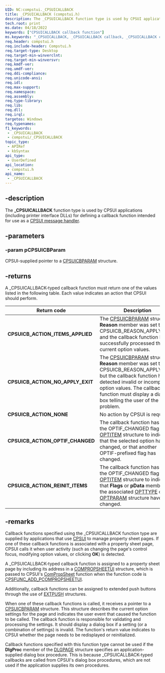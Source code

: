 ```yaml
---
UID: NC:compstui._CPSUICALLBACK
title: _CPSUICALLBACK (compstui.h)
description: The _CPSUICALLBACK function type is used by CPSUI applications (including printer interface DLLs) for defining a callback function intended for use as a CPSUI message handler.
tech.root: print
ms.date: 04/18/2022
keywords: ["CPSUICALLBACK callback function"]
ms.keywords: "_CPSUICALLBACK, _CPSUICALLBACK callback, _CPSUICALLBACK callback function [Print Devices], compstui/_CPSUICALLBACK, cpsuifnc_a5a532ac-20be-43d5-a9fb-40b918f44d51.xml, print._cpsuicallback"
req.header: compstui.h
req.include-header: Compstui.h
req.target-type: Desktop
req.target-min-winverclnt: 
req.target-min-winversvr: 
req.kmdf-ver: 
req.umdf-ver: 
req.ddi-compliance: 
req.unicode-ansi: 
req.idl: 
req.max-support: 
req.namespace: 
req.assembly: 
req.type-library: 
req.lib: 
req.dll: 
req.irql: 
targetos: Windows
req.typenames: 
f1_keywords:
 - _CPSUICALLBACK
 - compstui/_CPSUICALLBACK
topic_type:
 - APIRef
 - kbSyntax
api_type:
 - UserDefined
api_location:
 - compstui.h
api_name:
 - _CPSUICALLBACK
---
```


## -description

The **_CPSUICALLBACK** function type is used by CPSUI applications (including printer interface DLLs) for defining a callback function intended for use as a [CPSUI message handler](/windows-hardware/drivers/print/cpsui-message-handler).

## -parameters

### -param pCPSUICBParam

CPSUI-supplied pointer to a [CPSUICBPARAM](/windows-hardware/drivers/ddi/compstui/ns-compstui-_cpsuicbparam) structure.

## -returns

A _CPSUICALLBACK-typed callback function must return one of the values listed in the following table. Each value indicates an action that CPSUI should perform.

| Return code | Description |
|--|--|
| **CPSUICB_ACTION_ITEMS_APPLIED** | The [CPSUICBPARAM](/windows-hardware/drivers/ddi/compstui/ns-compstui-_cpsuicbparam) structure's **Reason** member was set to CPSUICB_REASON_APPLYNOW, and the callback function has successfully processed the current option values. |
| **CPSUICB_ACTION_NO_APPLY_EXIT** | The [CPSUICBPARAM](/windows-hardware/drivers/ddi/compstui/ns-compstui-_cpsuicbparam) structure's **Reason** member was set to CPSUICB_REASON_APPLYNOW, but the callback function has detected invalid or incompatible option values. The callback function must display a dialog box telling the user of the problem. |
| **CPSUICB_ACTION_NONE** | No action by CPSUI is required. |
| **CPSUICB_ACTION_OPTIF_CHANGED** | The callback function has set the OPTIF_CHANGED flag in an [OPTITEM](/windows-hardware/drivers/ddi/compstui/ns-compstui-_optitem) structure to indicate that the selected option has changed, or that another OPTIF-prefixed flag has changed. |
| **CPSUICB_ACTION_REINIT_ITEMS** | The callback function has set the OPTIF_CHANGED flag in an [OPTITEM](/windows-hardware/drivers/ddi/compstui/ns-compstui-_optitem) structure to indicate that **Flags** or **pData** members of the associated [OPTTYPE](/windows-hardware/drivers/ddi/compstui/ns-compstui-_opttype) or [OPTPARAM](/windows-hardware/drivers/ddi/compstui/ns-compstui-_optparam) structure have changed. |

## -remarks

Callback functions specified using the _CPSUICALLBACK function type are supplied by applications that use [CPSUI](/windows-hardware/drivers/print/common-property-sheet-user-interface) to manage property sheet pages. If one of these callback functions is associated with a property sheet page, CPSUI calls it when user activity (such as changing the page's control focus, modifying option values, or clicking **OK**) is detected.

A _CPSUICALLBACK-typed callback function is assigned to a property sheet page by including its address in a [COMPROPSHEETUI](/windows-hardware/drivers/ddi/compstui/ns-compstui-_compropsheetui) structure, which is passed to CPSUI's [ComPropSheet](/windows-hardware/drivers/ddi/compstui/nc-compstui-pfncompropsheet) function when the function code is [CPSFUNC_ADD_PCOMPROPSHEETUI](/previous-versions/ff546388(v=vs.85)).

Additionally, callback functions can be assigned to extended push buttons through the use of [EXTPUSH](/windows-hardware/drivers/ddi/compstui/ns-compstui-_extpush) structures.

When one of these callback functions is called, it receives a pointer to a [CPSUICBPARAM](/windows-hardware/drivers/ddi/compstui/ns-compstui-_cpsuicbparam) structure. This structure describes the current option settings for the page and indicates the user event that caused the function to be called. The callback function is responsible for validating and processing the settings. It should display a dialog box if a setting (or a combination of settings) is invalid. The function's return value indicates to CPSUI whether the page needs to be redisplayed or reinitialized.

Callback functions specified with this function type cannot be used if the **DlgProc** member of the [DLGPAGE](/windows-hardware/drivers/ddi/compstui/ns-compstui-_dlgpage) structure specifies an application-supplied dialog box procedure. This is because _CPSUICALLBACK-typed callbacks are called from CPSUI's dialog box procedures, which are not used if the application supplies its own procedures.
